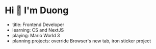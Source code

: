 # Hi 👋 I'm Duong

- title: Frontend Developer
- learning: CS and NextJS
- playing: Mario World 3
- planning projects: override Browser's new tab, iron sticker project
